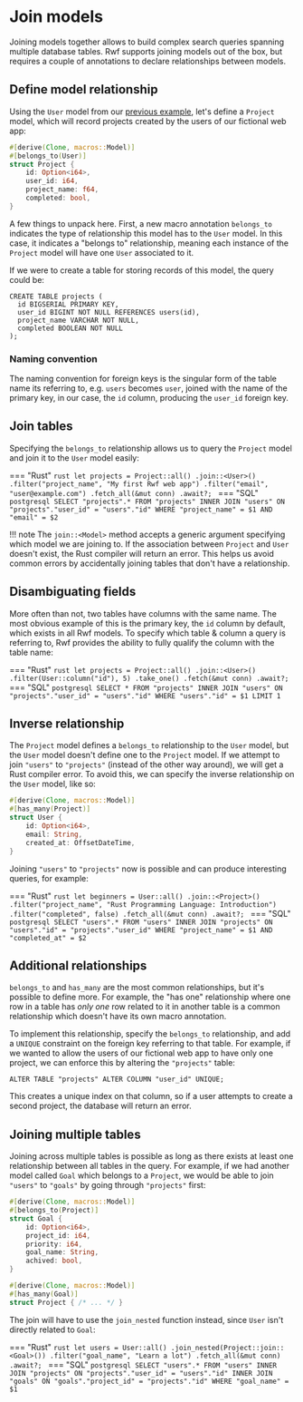 # Join models

Joining models together allows to build complex search queries spanning multiple database tables. Rwf supports joining
models out of the box, but requires a couple of annotations to declare relationships between models.

## Define model relationship

Using the `User` model from our [previous example](../), let's define a `Project` model, which will record projects created by the users of our
fictional web app:

```rust
#[derive(Clone, macros::Model)]
#[belongs_to(User)]
struct Project {
    id: Option<i64>,
    user_id: i64,
    project_name: f64,
    completed: bool,
}
```

A few things to unpack here. First, a new macro annotation `belongs_to` indicates the type of relationship this model has to the `User` model.
In this case, it indicates a "belongs to" relationship, meaning each instance of the `Project` model will have one `User` associated to it.

If we were to create a table for storing records of this model, the query could be:

```postgresql
CREATE TABLE projects (
  id BIGSERIAL PRIMARY KEY,
  user_id BIGINT NOT NULL REFERENCES users(id),
  project_name VARCHAR NOT NULL,
  completed BOOLEAN NOT NULL
);
```

### Naming convention

The naming convention for foreign keys is the singular form of the table name its referring to, e.g. `users` becomes `user`, joined with the name of the primary key,
in our case, the `id` column, producing the `user_id` foreign key.

## Join tables

Specifying the `belongs_to` relationship allows us to query the `Project` model and join it to the `User` model easily:

=== "Rust"
    ```rust
    let projects = Project::all()
      .join::<User>()
      .filter("project_name", "My first Rwf web app")
      .filter("email", "user@example.com")
      .fetch_all(&mut conn)
      .await?;
    ```
=== "SQL"
    ```postgresql
    SELECT "projects".* FROM "projects"
    INNER JOIN "users" ON "projects"."user_id" = "users"."id"
    WHERE "project_name" = $1 AND "email" = $2
    ```

!!! note
    The `join::<Model>` method accepts a generic argument specifying which model we are joining to. If the association between `Project` and `User` doesn't
    exist, the Rust compiler will return an error. This helps us avoid common errors by accidentally joining tables that don't have a relationship.

## Disambiguating fields

More often than not, two tables have columns with the same name. The most obvious example of this is the primary key, the `id` column by default, which
exists in all Rwf models. To specify which table & column a query is referring to, Rwf provides the ability to fully qualify the column with the table name:

=== "Rust"
    ```rust
    let projects = Project::all()
      .join::<User>()
      .filter(User::column("id"), 5)
      .take_one()
      .fetch(&mut conn)
      .await?;
    ```
=== "SQL"
    ```postgresql
    SELECT * FROM "projects"
    INNER JOIN "users" ON "projects"."user_id" = "users"."id"
    WHERE "users"."id" = $1
    LIMIT 1
    ```


## Inverse relationship

The `Project` model defines a `belongs_to` relationship to the `User` model, but the `User` model doesn't define one to the `Project` model. If we
attempt to join `"users"` to `"projects"` (instead of the other way around), we will get a Rust compiler error. To avoid this, we can specify
the inverse relationship on the `User` model, like so:

```rust
#[derive(Clone, macros::Model)]
#[has_many(Project)]
struct User {
    id: Option<i64>,
    email: String,
    created_at: OffsetDateTime,
}
```

Joining `"users"` to `"projects"` now is possible and can produce interesting queries, for example:

=== "Rust"
    ```rust
    let beginners = User::all()
      .join::<Project>()
      .filter("project_name", "Rust Programming Language: Introduction")
      .filter("completed", false)
      .fetch_all(&mut conn)
      .await?;
    ```
=== "SQL"
    ```postgresql
    SELECT "users".* FROM "users"
    INNER JOIN "projects" ON "users"."id" = "projects"."user_id"
    WHERE "project_name" = $1 AND "completed_at" = $2
    ```

## Additional relationships

`belongs_to` and `has_many` are the most common relationships, but it's possible to define more. For example, the "has one" relationship where one
row in a table has _only one_ row related to it in another table is a common relationship which doesn't have its own macro annotation.

To implement this relationship, specify the `belongs_to` relationship, and add a `UNIQUE` constraint on the foreign key referring to that table. For example,
if we wanted to allow the users of our fictional web app to have only one project, we can enforce this by altering the `"projects"` table:

```postgresql
ALTER TABLE "projects" ALTER COLUMN "user_id" UNIQUE;
```

This creates a unique index on that column, so if a user attempts to create a second project, the database will return an error.

## Joining multiple tables

Joining across multiple tables is possible as long as there exists at least one relationship between all tables in the query. For example,
if we had another model called `Goal` which belongs to a `Project`, we would be able to join `"users"` to `"goals"` by going through `"projects"` first:

```rust
#[derive(Clone, macros::Model)]
#[belongs_to(Project)]
struct Goal {
    id: Option<i64>,
    project_id: i64,
    priority: i64,
    goal_name: String,
    achived: bool,
}

#[derive(Clone, macros::Model)]
#[has_many(Goal)]
struct Project { /* ... */ }
```

The join will have to use the `join_nested` function instead, since `User` isn't directly related to `Goal`:

=== "Rust"
    ```rust
    let users = User::all()
        .join_nested(Project::join::<Goal>())
        .filter("goal_name", "Learn a lot")
        .fetch_all(&mut conn)
        .await?;
    ```
=== "SQL"
    ```postgresql
    SELECT "users".* FROM "users"
    INNER JOIN "projects" ON "projects"."user_id" = "users"."id"
    INNER JOIN "goals" ON "goals"."project_id" = "projects"."id"
    WHERE "goal_name" = $1
    ```
